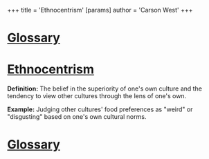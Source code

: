 +++
 title = 'Ethnocentrism'
[params]
	author = 'Carson West'
+++
# [Glossary](./../glossary/)

# [Ethnocentrism](./../ethnocentrism/) 
**Definition:**  The belief in the superiority of one's own culture and the tendency to view other cultures through the lens of one's own.

**Example:** Judging other cultures' food preferences as "weird" or "disgusting" based on one's own cultural norms.

# [Glossary](./../glossary/)